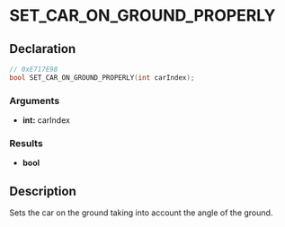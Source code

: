 # SET_CAR_ON_GROUND_PROPERLY

## Declaration
```cpp
// 0xE717E98
bool SET_CAR_ON_GROUND_PROPERLY(int carIndex);
```

### Arguments
- **int:** carIndex

### Results
- **bool**

## Description
Sets the car on the ground taking into account the angle of the ground.